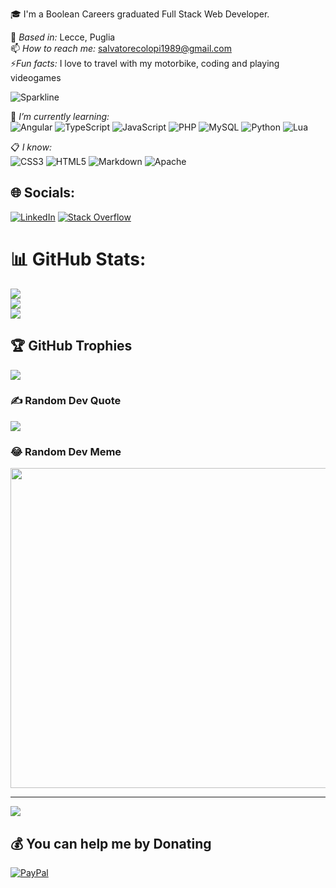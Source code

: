 🎓 I'm a Boolean Careers graduated Full Stack Web Developer.

📍 *Based in:* Lecce, Puglia   
📫 *How to reach me:* salvatorecolopi1989@gmail.com   
⚡*Fun facts:* I love to travel with my motorbike, coding and playing videogames

![Sparkline](https://stars.medv.io/Naereen/badges.svg)

🎯 *I’m currently learning:*   
![Angular](https://img.shields.io/badge/angular-%23DD0031.svg?style=plastic&logo=angular&logoColor=white)
![TypeScript](https://img.shields.io/badge/typescript-%23007ACC.svg?style=plastic&logo=typescript&logoColor=white)
![JavaScript](https://img.shields.io/badge/javascript-%23323330.svg?style=plastic&logo=javascript&logoColor=%23F7DF1E)
![PHP](https://img.shields.io/badge/php-%23777BB4.svg?style=plastic&logo=php&logoColor=white)
![MySQL](https://img.shields.io/badge/mysql-%2300f.svg?style=plastic&logo=mysql&logoColor=white)
![Python](https://img.shields.io/badge/python-3670A0?style=plastic&logo=python&logoColor=ffdd54)
![Lua](https://img.shields.io/badge/lua-%232C2D72.svg?style=plastic&logo=lua&logoColor=white)

📋 *I know:*   
![CSS3](https://img.shields.io/badge/css3-%231572B6.svg?style=plastic&logo=css3&logoColor=white)
![HTML5](https://img.shields.io/badge/html5-%23E34F26.svg?style=plastic&logo=html5&logoColor=white)
![Markdown](https://img.shields.io/badge/markdown-%23000000.svg?style=plastic&logo=markdown&logoColor=white)
![Apache](https://img.shields.io/badge/apache-%23D42029.svg?style=plastic&logo=apache&logoColor=white)

## 🌐 Socials:
[![LinkedIn](https://img.shields.io/badge/LinkedIn-%230077B5.svg?logo=linkedin&logoColor=white)](https://linkedin.com/in/salvatore-colopi) [![Stack Overflow](https://img.shields.io/badge/-Stackoverflow-FE7A16?logo=stack-overflow&logoColor=white)](https://stackoverflow.com/users/20248023) 

# 📊 GitHub Stats:
![](https://github-readme-stats.vercel.app/api?username=colopisalvatore&theme=dark&hide_border=false&include_all_commits=true&count_private=true)<br/>
![](https://github-readme-streak-stats.herokuapp.com/?user=colopisalvatore&theme=dark&hide_border=false)<br/>
![](https://github-readme-stats.vercel.app/api/top-langs/?username=colopisalvatore&theme=dark&hide_border=false&include_all_commits=true&count_private=true&layout=compact)

## 🏆 GitHub Trophies
![](https://github-profile-trophy.vercel.app/?username=colopisalvatore&theme=flat&no-frame=false&no-bg=true&margin-w=4)

### ✍️ Random Dev Quote
![](https://quotes-github-readme.vercel.app/api?type=horizontal&theme=dark)

### 😂 Random Dev Meme
<img src="https://random-memer.herokuapp.com/" width="512px"/>

---
[![](https://visitcount.itsvg.in/api?id=colopisalvatore&icon=6&color=7)](https://visitcount.itsvg.in)

  ## 💰 You can help me by Donating
  [![PayPal](https://img.shields.io/badge/PayPal-00457C?style=for-the-badge&logo=paypal&logoColor=white)](https://paypal.me/@Scolopi)
  
